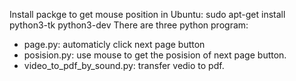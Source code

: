 Install packge to get mouse position in Ubuntu: sudo apt-get install python3-tk python3-dev
There are three python program:
- page.py: automaticly click next page button
- posision.py: use mouse to get the posision of next page button.
- video_to_pdf_by_sound.py: transfer vedio to pdf.